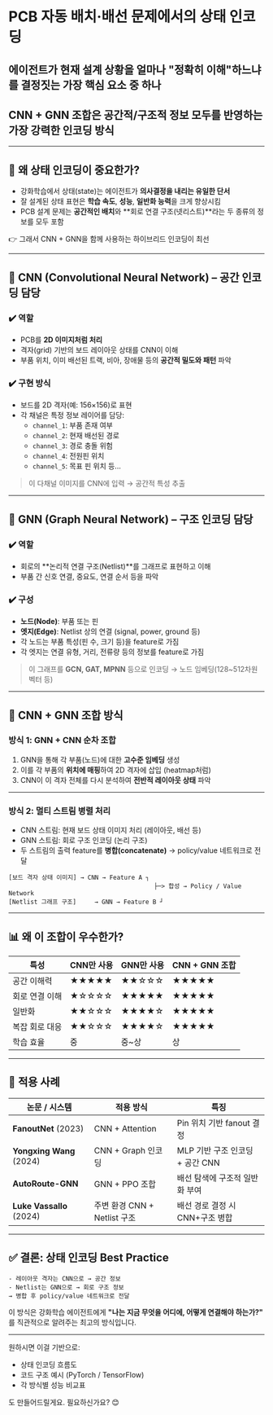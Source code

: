 # **PCB 자동 배치·배선 문제에서의 상태 인코딩**
## 에이전트가 현재 설계 상황을 얼마나 "정확히 이해"하느냐를 결정짓는 가장 핵심 요소 중 하나
##  **CNN + GNN 조합**은 공간적/구조적 정보 모두를 반영하는 가장 강력한 인코딩 방식

---

## 🧠 왜 상태 인코딩이 중요한가?

- 강화학습에서 상태(state)는 에이전트가 **의사결정을 내리는 유일한 단서**
- 잘 설계된 상태 표현은 **학습 속도**, **성능**, **일반화 능력**을 크게 향상시킴
- PCB 설계 문제는 **공간적인 배치**와 **회로 연결 구조(넷리스트)**라는 두 종류의 정보를 모두 포함

👉 그래서 CNN + GNN을 함께 사용하는 하이브리드 인코딩이 최선

---

## 🧩 CNN (Convolutional Neural Network) – **공간 인코딩 담당**

### ✔️ 역할
- PCB를 **2D 이미지처럼 처리**
- 격자(grid) 기반의 보드 레이아웃 상태를 CNN이 이해
- 부품 위치, 이미 배선된 트랙, 비아, 장애물 등의 **공간적 밀도와 패턴** 파악

### ✔️ 구현 방식

- 보드를 2D 격자(예: 156×156)로 표현
- 각 채널은 특정 정보 레이어를 담당:
  - `channel_1`: 부품 존재 여부  
  - `channel_2`: 현재 배선된 경로  
  - `channel_3`: 경로 충돌 위험  
  - `channel_4`: 전원핀 위치  
  - `channel_5`: 목표 핀 위치 등...

> 이 다채널 이미지를 CNN에 입력 → 공간적 특성 추출

---

## 🔗 GNN (Graph Neural Network) – **구조 인코딩 담당**

### ✔️ 역할
- 회로의 **논리적 연결 구조(Netlist)**를 그래프로 표현하고 이해
- 부품 간 신호 연결, 중요도, 연결 순서 등을 파악

### ✔️ 구성

- **노드(Node)**: 부품 또는 핀
- **엣지(Edge)**: Netlist 상의 연결 (signal, power, ground 등)
- 각 노드는 부품 특성(핀 수, 크기 등)을 feature로 가짐
- 각 엣지는 연결 유형, 거리, 전류량 등의 정보를 feature로 가짐

> 이 그래프를 **GCN, GAT, MPNN** 등으로 인코딩 → 노드 임베딩(128~512차원 벡터 등)

---

## 🔄 CNN + GNN 조합 방식

### 방식 1: **GNN + CNN 순차 조합**

1. GNN을 통해 각 부품(노드)에 대한 **고수준 임베딩** 생성
2. 이를 각 부품의 **위치에 매핑**하여 2D 격자에 삽입 (heatmap처럼)
3. CNN이 이 격자 전체를 다시 분석하여 **전반적 레이아웃 상태** 파악

---

### 방식 2: **멀티 스트림 병렬 처리**

- CNN 스트림: 현재 보드 상태 이미지 처리 (레이아웃, 배선 등)
- GNN 스트림: 회로 구조 인코딩 (논리 구조)
- 두 스트림의 출력 feature를 **병합(concatenate)** → policy/value 네트워크로 전달

```plaintext
[보드 격자 상태 이미지] → CNN → Feature A ┐
                                        ├─> 합성 → Policy / Value Network
[Netlist 그래프 구조]     → GNN → Feature B ┘
```

---

## 📊 왜 이 조합이 우수한가?

| 특성 | CNN만 사용 | GNN만 사용 | CNN + GNN 조합 |
|------|------------|------------|----------------|
| 공간 이해력 | ★★★★★ | ★★☆☆☆ | ★★★★★ |
| 회로 연결 이해 | ★☆☆☆☆ | ★★★★★ | ★★★★★ |
| 일반화 | ★★☆☆☆ | ★★★★☆ | ★★★★★ |
| 복잡 회로 대응 | ★★☆☆☆ | ★★★★☆ | ★★★★★ |
| 학습 효율 | 중 | 중~상 | 상 |

---

## 📌 적용 사례

| 논문 / 시스템 | 적용 방식 | 특징 |
|----------------|------------|-------|
| **FanoutNet** (2023) | CNN + Attention | Pin 위치 기반 fanout 결정 |
| **Yongxing Wang** (2024) | CNN + Graph 인코딩 | MLP 기반 구조 인코딩 + 공간 CNN |
| **AutoRoute-GNN** | GNN + PPO 조합 | 배선 탐색에 구조적 일반화 부여 |
| **Luke Vassallo** (2024) | 주변 환경 CNN + Netlist 구조 | 배선 경로 결정 시 CNN+구조 병합 |

---

## ✅ 결론: 상태 인코딩 Best Practice

```text
- 레이아웃 격자는 CNN으로 → 공간 정보
- Netlist는 GNN으로 → 회로 구조 정보
→ 병합 후 policy/value 네트워크로 전달
```

이 방식은 강화학습 에이전트에게 **"나는 지금 무엇을 어디에, 어떻게 연결해야 하는가?"** 를 직관적으로 알려주는 최고의 방식입니다.

---

원하시면 이걸 기반으로:
- 상태 인코딩 흐름도  
- 코드 구조 예시 (PyTorch / TensorFlow)  
- 각 방식별 성능 비교표  

도 만들어드릴게요. 필요하신가요? 😊
